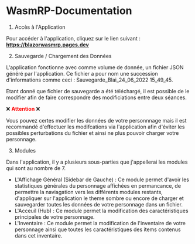 # WasmRP-Documentation

1. Accès à l'Application

Pour accéder à l'application, cliquez sur le lien suivant : <span style="font-weight:bolder;">https://blazorwasmrp.pages.dev</span>

2. Sauvegarde / Chargement des Données

L'application fonctionne avec comme volume de donnée, un fichier JSON généré par l'application. Ce fichier a pour nom une succession d'informations comme ceci : Sauvegarde_Blai_24_06_2022 15_49_45.

Etant donné que fichier de sauvegarde a été téléchargé, il est possible de le modifier afin de faire correspondre des modificiations entre deux séances.

❌ <span style="color: red; font-weight: bolder;">**Attention**</span> ❌

Vous pouvez certes modifier les données de votre personnnage mais il est recommandé d'effectuer les modifcations via l'application afin d'éviter les possibles perturbations du fichier et ainsi ne plus pouvoir charger votre personnage.


3. Modules

Dans l'application, il y a plusieurs sous-parties que j'appellerai les modules qui sont au nombre de 7.

- L'Affichage Général (Sidebar de Gauche) : Ce module permet d'avoir les statistiques générales du personnage affichées en permancance, de permettre la naviagation vers les différents modules restants, d'appliquer sur l'application le theme sombre ou encore de charger et sauvegarder toutes les données de votre personnage dans un fichier.
- L'Acceuil (Hub) : Ce module permet la modification des caractéristiques principales de votre personnage.
- L'Inventaire : Ce module permet la modification de l'inventaire de votre personnage ainsi que toutes les caractéristiques des items contenus dans cet inventaire.


